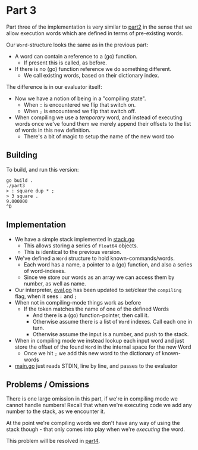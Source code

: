 # Part 3

Part three of the implementation is very similar to [part2](../part2/) in
the sense that we allow execution words which are defined in terms of
pre-existing words.

Our `Word`-structure looks the same as in the previous part:

* A word can contain a reference to a (go) function.
  * If present this is called, as before.
* If there is no (go) function reference we do something different.
  * We call existing words, based on their dictionary index.

The difference is in our evaluator itself:

* Now we have a notion of being in a "compiling state".
  * When `:` is encountered we flip that switch on.
  * When `;` is encountered we flip that switch off.
* When compiling we use a _temporary_ word, and instead of executing words once we've found them we merely append their offsets to the list of words in this new definition.
  * There's a bit of magic to setup the name of the new word too

## Building

To build, and run this version:

```
go build .
./part3
> : square dup * ;
> 3 square .
9.000000
^D
```


## Implementation

* We have a simple stack implemented in [stack.go](stack.go)
  * This allows storing a series of `float64` objects.
  * This is identical to the previous version.
* We've defined a `Word` structure to hold known-commands/words.
  * Each word has a name, a pointer to a (go) function, and also a series of word-indexes.
  * Since we store our words as an array we can access them by number, as well as name.
* Our interpreter, [eval.go](eval.go) has been updated to set/clear the `compiling` flag, when it sees `:` and `;`
* When not in compiling-mode things work as before
  * If the token matches the name of one of the defined Words
    * And there is a (go) function-pointer, then call it.
    * Otherwise assume there is a list of `Word` indexes.  Call each one in turn.
    * Otherwise assume the input is a number, and push to the stack.
* When in compiling mode we instead lookup each input word and just store the offset of the found `Word` in the internal space for the new Word
  * Once we hit `;` we add this new word to the dictionary of known-words
* [main.go](main.go) just reads STDIN, line by line, and passes to the evaluator

## Problems / Omissions

There is one large omission in this part, if we're in compiling mode we cannot handle numbers!  Recall that when we're executing code we add any number to the stack, as we encounter it.

At the point we're compiling words we don't have any way of using the stack though - that only comes into play when we're _executing_ the word.

This problem will be resolved in [part4](../part4/).
